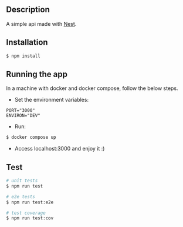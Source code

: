 
## Description

A simple api made with [Nest](https://github.com/nestjs/nest).

## Installation

```bash
$ npm install
```

## Running the app
In a machine with docker and docker compose, follow the below steps.
 - Set the environment variables:
```
PORT="3000"
ENVIRON="DEV"
```
 - Run:
```bash
$ docker compose up
```
 - Access localhost:3000 and enjoy it :)

## Test

```bash
# unit tests
$ npm run test

# e2e tests
$ npm run test:e2e

# test coverage
$ npm run test:cov
```
